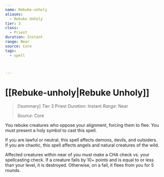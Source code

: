 ```yaml
---
name: Rebuke-unholy
aliases:
  - Rebuke Unholy
tier: 3
class:
  - Priest
duration: Instant
range: Near
source: Core
tags:
  - spell



---
```

# [[Rebuke-unholy|Rebuke Unholy]]

>[!summary]
> *Tier* 3
> Priest
> *Duration*: Instant
> *Range*: Near
> 
> *Source:* Core

You rebuke creatures who oppose your alignment, forcing them to flee. You must present a holy symbol to cast this spell. 

If you are lawful or neutral, this spell affects demons, devils, and outsiders. If you are chaotic, this spell affects angels and natural creatures of the wild. 

Affected creatures within near of you must make a CHA check vs. your spellcasting check. If a creature fails by 10+ points and is equal to or less than your level, it is destroyed. Otherwise, on a fail, it flees from you for 5 rounds.



